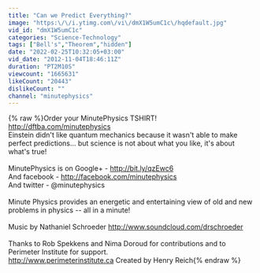 ```yaml
---
title: "Can we Predict Everything?"
image: "https:\/\/i.ytimg.com\/vi\/dmX1W5umC1c\/hqdefault.jpg"
vid_id: "dmX1W5umC1c"
categories: "Science-Technology"
tags: ["Bell's","Theorem","hidden"]
date: "2022-02-25T10:32:05+03:00"
vid_date: "2012-11-04T18:46:11Z"
duration: "PT2M10S"
viewcount: "1665631"
likeCount: "20443"
dislikeCount: ""
channel: "minutephysics"
---
```

{% raw %}Order your MinutePhysics TSHIRT! <a rel="nofollow" target="blank" href="http://dftba.com/minutephysics">http://dftba.com/minutephysics</a><br />Einstein didn't like quantum mechanics because it wasn't able to make perfect predictions... but science is not about what you like, it's about what's true!<br /><br />MinutePhysics is on Google+ - <a rel="nofollow" target="blank" href="http://bit.ly/qzEwc6">http://bit.ly/qzEwc6</a> <br />And facebook - <a rel="nofollow" target="blank" href="http://facebook.com/minutephysics">http://facebook.com/minutephysics</a><br />And twitter - @minutephysics<br /><br />Minute Physics provides an energetic and entertaining view of old and new problems in physics -- all in a minute!<br /><br />Music by Nathaniel Schroeder <a rel="nofollow" target="blank" href="http://www.soundcloud.com/drschroeder">http://www.soundcloud.com/drschroeder</a><br /><br />Thanks to Rob Spekkens and Nima Doroud for contributions and to Perimeter Institute for support.<br /><a rel="nofollow" target="blank" href="http://www.perimeterinstitute.ca">http://www.perimeterinstitute.ca</a> Created by Henry Reich{% endraw %}
